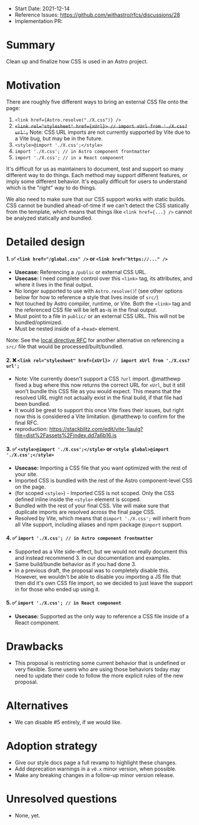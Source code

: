 - Start Date: 2021-12-14
- Reference Issues: https://github.com/withastro/rfcs/discussions/28
- Implementation PR: 

# Summary

Clean up and finalize how CSS is used in an Astro project.

# Motivation

There are roughly five different ways to bring an external CSS file onto the page:

1. `<link href={Astro.resolve("./X.css")} />`
2. ~~`<link rel="stylesheet" href={xUrl}> // import xUrl from './X.css?url';`~~ Note: CSS URL imports are not currently supported by Vite due to a Vite bug, but may be in the future.
3. `<style>@import './X.css';</style>`
4. `import './X.css'; // in Astro component frontmatter`
4. `import './X.css'; // in a React component`

It's difficult for us as maintainers to document, test and support so many different way to do things. Each method may support different features, or imply some different behavior. It's equally difficult for users to understand which is the "right" way to do things.

We also need to make sure that our CSS support works with static builds. CSS cannot be bundled ahead-of-time if we can't detect the CSS statically from the template, which means that things like `<link href={...} />` cannot be analyzed statically and bundled.

# Detailed design

#### 1. ✅ `<link href="/global.css" />` or `<link href="https://..." />`

- **Usecase:** Referencing a `/public` or external CSS URL. 
- **Usecase:** I need complete control over this `<link>` tag, its attributes, and where it lives in the final output.
- No longer supported to use with `Astro.resolve()`! (see other options below for how to reference a style that lives inside of `src/`)
- Not touched by Astro compiler, runtime, or Vite. Both the `<link>` tag and the referenced CSS file will be left as-is in the final output. 
- Must point to a file in `public/` or an external CSS URL. This will not be bundled/optimized.
- Must be nested inside of a `<head>` element.

Note: See the [local directive RFC](https://github.com/withastro/rfcs/blob/build-performance-rfc/active-rfcs/0000-build-performance.md#local-directive) for another alternative on referencing a `src/` file that would be processed/built/bundled.


#### 2. ❌ `<link rel="stylesheet" href={xUrl}> // import xUrl from './X.css?url';`

- Note: Vite currently doesn't support a CSS `?url` import. @matthewp fixed a bug where this now returns the correct URL for `xUrl`, but it still won't bundle this CSS file as you would expect. This means that the resolved URL might not actually exist in the final build, if that file had been bundled. 
- It would be great to support this once Vite fixes their issues, but right now this is considered a Vite limitation. @matthewp to confirm for the final RFC.
- reproduction: https://stackblitz.com/edit/vite-1jaulg?file=dist%2Fassets%2Findex.dd7a6b16.js

<!-- 
- Still supported!
- Vite will see the ESM import, and make sure that this asset exists in your final build.
- Note: There is currently a Vite bug in this support for `import './foo.css?url'`, see: https://stackblitz.com/edit/vite-1jaulg?file=dist%2Fassets%2Findex.dd7a6b16.js
-->

#### 3. ✅ `<style>@import './X.css';</style>` or  `<style global>@import './X.css';</style>`

- **Usecase:** Importing a CSS file that you want optimized with the rest of your site.
- Imported CSS is bundled with the rest of the Astro component-level CSS on the page.
- (for scoped `<style>`) - Imported CSS is not scoped. Only the CSS defined inline inside the `<style>` element is scoped.
- Bundled with the rest of your final CSS. Vite will make sure that duplicate imports are resolved across the final page CSS.
- Resolved by Vite, which means that `@import './X.css';` will inherit from all Vite support, including aliases and npm package `@import` support.

#### 4. ✅ `import './X.css'; // in Astro component frontmatter`

- Supported as a Vite side-effect, but we would not really document this and instead recommend 3. in our documentation and examples.
- Same build/bundle behavior as if you had done 3.
- In a previous draft, the proposal was to completely disable this. However, we wouldn't be able to disable you importing a JS file that then did it's own CSS file import, so we decided to just leave the support in for those who ended up using it.

#### 5. ✅ `import './X.css'; // in React component`

- **Usecase:** Supported as the only way to reference a CSS file inside of a React component.

<!-- 
- Disabled in Astro components in favor of **3. `<style @component>@import './X.css';</style>`**
  - To confirm: is this possible to disable only in Astro components? I think so via Rollup plugin.
- Still supported in React, Preact, and JS files that end up on the client.
  - Open question: if you can import a JS file in an Astro component frontmatter, and then that JS file includes a CSS file ESM import, then is it really that important to disable this with an error? Maybe we just allow this but don't document or recommend it.
-->


# Drawbacks

- This proposal is restricting some current behavior that is undefined or very flexible. Some users who are using those behaviors today may need to update their code to follow the more explicit rules of the new proposal.

# Alternatives

- We can disable #5 entirely, if we would like.

# Adoption strategy

- Give our style docs page a full revamp to highlight these changes.
- Add deprecation warnings in a `v0.x` minor version, when possible.
- Make any breaking changes in a follow-up minor version release.

# Unresolved questions

- None, yet.
